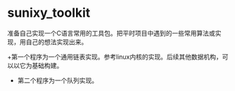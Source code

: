 # sunixy_toolkit
准备自己实现一个C语言常用的工具包。把平时项目中遇到的一些常用算法或实现，用自己的想法实现出来。

+第一个程序为一个通用链表实现。参考linux内核的实现。后续其他数据机构，可以以它为基础构建。

+ 第二个程序为一个队列实现。
